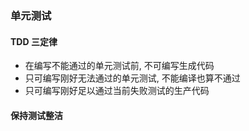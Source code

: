 ### 单元测试

#### TDD 三定律
- 在编写不能通过的单元测试前, 不可编写生成代码
- 只可编写刚好无法通过的单元测试, 不能编译也算不通过
- 只可编写刚好足以通过当前失败测试的生产代码

#### 保持测试整洁
